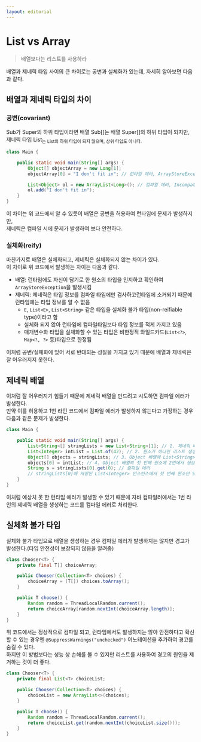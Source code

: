 ```yaml
---
layout: editorial
---
```


# List vs Array

> 배열보다는 리스트를 사용하라

배열과 제네릭 타입 사이의 큰 차이로는 공변과 실체화가 있는데, 자세히 알아보면 다음과 같다.

## 배열과 제네릭 타입의 차이

### 공변(covariant)

Sub가 Super의 하위 타입이라면 배열 Sub[]는 배열 Super[]의 하위 타입이 되지만,  
제네릭 타입 List<Sub>는 List<Super>의 하위 타입이 되지 않으며, 상위 타입도 아니다.

```java
class Main {

    public static void main(String[] args) {
        Object[] objectArray = new Long[1];
        objectArray[0] = "I don't fit in"; // 런타임 에러, ArrayStoreException

        List<Object> ol = new ArrayList<Long>(); // 컴파일 에러, Incompatible types
        ol.add("I don't fit in");
    }
}
```

이 차이는 위 코드에서 알 수 있듯이 배열은 공변을 허용하여 런타임에 문제가 발생하지만,  
제네릭은 컴파일 시에 문제가 발생하여 보다 안전하다.

### 실체화(reify)

마찬가지로 배열은 실체화되고, 제네릭은 실체화되지 않는 차이가 있다.  
이 차이로 위 코드에서 발생하는 차이는 다음과 같다.

- 배열: 런타임에도 자신이 담기로 한 원소의 타입을 인지하고 확인하여 `ArrayStoreException`을 발생시킴
- 제네릭: 제네릭은 타입 정보를 컴파일 타임에만 검사하고런타임에 소거되기 때문에 런타임에는 타입 정보를 알 수 없음
    - `E`, `List<E>`, `List<String>` 같은 타입을 실체화 불가 타입(non-reifiable type)이라고 함
    - 실체화 되지 않아 런타임에 컴파일타임보다 타입 정보를 적게 가지고 있음
    - 매개변수화 타입을 실체화할 수 있는 타입은 비한정적 와일드카드(`List<?>`, `Map<?, ?>` 등)타입으로 한정됨

이처럼 공변/실체화에 있어 서로 반대되는 성질을 가지고 있기 때문에 배열과 제네릭은 잘 어우러지지 못한다.

## 제네릭 배열

이처럼 잘 어우러지기 힘들기 때문에 제네릭 배열을 만드려고 시도하면 컴파일 에러가 발생한다.  
만약 이를 허용하고 1번 라인 코드에서 컴파일 에러가 발생하지 않는다고 가정하는 경우 다음과 같은 문제가 발생한다.

```java
class Main {

    public static void main(String[] args) {
        List<String>[] stringLists = new List<String>[1]; // 1. 제네릭 배열 생성
        List<Integer> intList = List.of(42); // 2. 원소가 하나인 리스트 생성
        Object[] objects = stringLists; // 3. Object 배열에 List<String> 배열을 대입(배열은 공변이기 때문에 가능)
        objects[0] = intList; // 4. Object 배열의 첫 번째 원소에 2번에서 생성한 intList를 대입(런타임에서 List<Integer> -> List raw type으로 변환되어 가능)
        String s = stringLists[0].get(0); // 컴파일 에러
        // stringLists[0]에 저장된 List<Integer> 인스턴스에서 첫 번째 원소인 5는 Integer이기 때문에 String으로 형변환할 수 없음
    }
}
```

이처럼 예상치 못 한 런타임 에러가 발생할 수 있기 때문에 자바 컴파일러에서는 1번 라인의 제네릭 배열을 생성하는 코드를 컴파일 에러로 처리한다.

## 실체화 불가 타입

실체화 불가 타입으로 배열을 생성하는 경우 컴파일 에러가 발생하지는 않지만 경고가 발생한다.(타입 안전성이 보장되지 않음을 알려줌)

```java
class Chooser<T> {
    private final T[] choiceArray;

    public Chooser(Collection<T> choices) {
        choiceArray = (T[]) choices.toArray();
    }

    public T choose() {
        Random random = ThreadLocalRandom.current();
        return choiceArray[random.nextInt(choiceArray.length)];
    }
}
```

위 코드에서는 정상적으로 컴파일 되고, 런타임에서도 발생하지는 않아 안전하다고 확신할 수 있는 경우엔 `@SuppressWarnings("unchecked")` 어노테이션을 추가하여 경고를 숨길 수 있다.  
하지만 이 방법보다는 성능 상 손해를 볼 수 있지만 리스트를 사용하여 경고의 원인을 제거하는 것이 더 좋다.

```java
class Chooser<T> {
    private final List<T> choiceList;

    public Chooser(Collection<T> choices) {
        choiceList = new ArrayList<>(choices);
    }

    public T choose() {
        Random random = ThreadLocalRandom.current();
        return choiceList.get(random.nextInt(choiceList.size()));
    }
}
```
